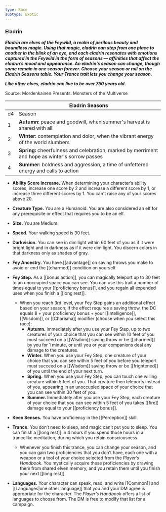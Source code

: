 ```yaml
---
type: Race
subtype: Exotic
---
```

### Eladrin 

**_Eladrin are elves of the Feywild, a realm of perilous beauty and boundless magic. Using that magic, eladrin can step from one place to another in the blink of an eye, and each eladrin resonates with emotions captured in the Feywild in the form of seasons — affinities that affect the eladrin’s mood and appearance. An eladrin’s season can change, though some remain in one season forever. Choose your season or roll on the Eladrin Seasons table. Your Trance trait lets you change your season._**

**_Like other elves, eladrin can live to be over 750 years old._**

Source: Mordenkainen Presents: Monsters of the Multiverse

| |Eladrin Seasons|
|---|---|
|d4|Season|
|1|**Autumn:** peace and goodwill, when summer's harvest is shared with all|
|2|**Winter:** contemplation and dolor, when the vibrant energy of the world slumbers|
|3|**Spring:** cheerfulness and celebration, marked by merriment and hope as winter's sorrow passes|
|4|**Summer:** boldness and aggression, a time of unfettered energy and calls to action|

- **Ability Score Increase.** When determining your character’s ability scores, increase one score by 2 and increase a different score by 1, or increase three different scores by 1. You can't raise any of your scores above 20.

- **Creature Type.** You are a Humanoid. You are also considered an elf for any prerequisite or effect that requires you to be an elf.

- **Size.** You are Medium.

- **Speed.** Your walking speed is 30 feet.

- **Darkvision.** You can see in dim light within 60 feet of you as if it were bright light and in darkness as if it were dim light. You discern colors in that darkness only as shades of gray.

- **Fey Ancestry.** You have [[advantage]] on saving throws you make to avoid or end the [[charmed]] condition on yourself.

- **Fey Step.** As a [[bonus action]], you can magically teleport up to 30 feet to an unoccupied space you can see. You can use this trait a number of times equal to your [[proficiency bonus]], and you regain all expended uses when you finish a [[long rest]].
    - When you reach 3rd level, your Fey Step gains an additional effect based on your season; if the effect requires a saving throw, the DC equals 8 + your proficiency bonus + your [[Intelligence]], [[Wisdom]], or [[Charisma]] modifier (choose when you select this race):
        - **Autumn.** Immediately after you use your Fey Step, up to two creatures of your choice that you can see within 10 feet of you must succeed on a [[Wisdom]] saving throw or be [[charmed]] by you for 1 minute, or until you or your companions deal any damage to the creatures.
        - **Winter.** When you use your Fey Step, one creature of your choice that you can see within 5 feet of you before you teleport must succeed on a [[Wisdom]] saving throw or be [[frightened]] of you until the end of your next turn.
        - **Spring.** When you use your Fey Step, you can touch one willing creature within 5 feet of you. That creature then teleports instead of you, appearing in an unoccupied space of your choice that you can see within 30 feet of you.
        - **Summer.** Immediately after you use your Fey Step, each creature of your choice that you can see within 5 feet of you takes [[fire]] damage equal to your [[proficiency bonus]].

- **Keen Senses.** You have proficiency in the [[Perception]] skill.

- **Trance.** You don’t need to sleep, and magic can’t put you to sleep. You can finish a [[long rest]] in 4 hours if you spend those hours in a trancelike meditation, during which you retain consciousness.
    - Whenever you finish this trance, you can change your season, and you can gain two proficiencies that you don’t have, each one with a weapon or a tool of your choice selected from the _Player’s Handbook_. You mystically acquire these proficiencies by drawing them from shared elven memory, and you retain them until you finish your next [[long rest]].

- **Languages.** Your character can speak, read, and write [[Common]] and [[Languages|one other language]] that you and your DM agree is appropriate for the character. The _Player’s Handbook_ offers a list of languages to choose from. The DM is free to modify that list for a campaign.